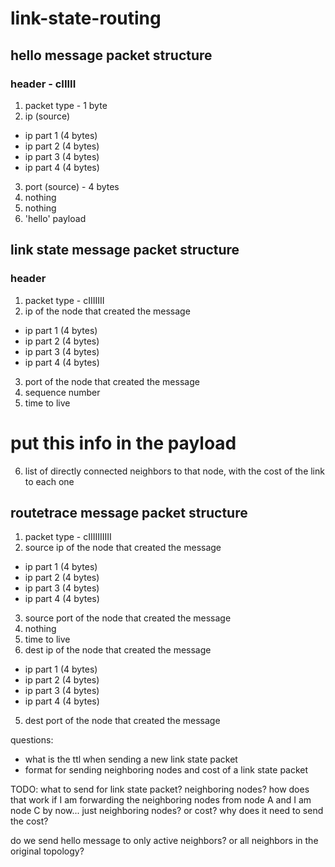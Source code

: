 # link-state-routing

## hello message packet structure

### header - cIIIII
1) packet type - 1 byte
2) ip (source)
- ip part 1 (4 bytes) 
- ip part 2 (4 bytes)
- ip part 3 (4 bytes)
- ip part 4 (4 bytes)
3) port (source) - 4 bytes
4) nothing
5) nothing
6) 'hello' payload

## link state message packet structure

### header
1) packet type - cIIIIIII
2) ip of the node that created the message
- ip part 1 (4 bytes) 
- ip part 2 (4 bytes)
- ip part 3 (4 bytes)
- ip part 4 (4 bytes)
3) port of the node that created the message
4) sequence number
5) time to live
# put this info in the payload
6) list of directly connected neighbors to that node, with the cost of the link to each one

## routetrace message packet structure
1) packet type - cIIIIIIIIII
2) source ip of the node that created the message
- ip part 1 (4 bytes) 
- ip part 2 (4 bytes)
- ip part 3 (4 bytes)
- ip part 4 (4 bytes) 
3) source port of the node that created the message
4) nothing
5) time to live
4) dest ip of the node that created the message
- ip part 1 (4 bytes) 
- ip part 2 (4 bytes)
- ip part 3 (4 bytes)
- ip part 4 (4 bytes) 
5) dest port of the node that created the message

questions:
- what is the ttl when sending a new link state packet
- format for sending neighboring nodes and cost of a link state packet

TODO:
what to send for link state packet? neighboring nodes? how does that work if I am
forwarding the neighboring nodes from node A and I am node C by now... 
just neighboring nodes? or cost? why does it need to send the cost?

do we send hello message to only active neighbors? or all neighbors in the original topology?